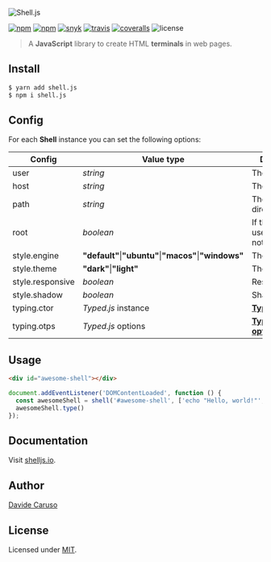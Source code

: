![Shell.js](assets/images/logo.margins.png)
<p align="center">

[![npm](https://img.shields.io/npm/v/shell.js.svg)](https://www.npmjs.com/package/shell.js)
[![npm](https://img.shields.io/npm/dm/shell.js.svg)](https://www.npmjs.com/package/shell.js)
[![snyk](https://snyk.io/test/github/davidecaruso/shell.js/badge.svg)](https://snyk.io/test/github/davidecaruso/shell.js)
[![travis](https://travis-ci.org/davidecaruso/shell.js.svg?branch=master)](https://travis-ci.org/davidecaruso/shell.js)
[![coveralls](https://coveralls.io/repos/github/davidecaruso/shell.js/badge.svg?branch=master)](https://coveralls.io/github/davidecaruso/shell.js?branch=master)
![license](https://img.shields.io/github/license/davidecaruso/shell.js.svg)

</p>

> A **JavaScript** library to create HTML **terminals** in web pages.

## Install
```bash
$ yarn add shell.js
$ npm i shell.js
```

## Config
For each **Shell** instance you can set the following options:

| Config           | Value type                                                          | Description                                                                       | Defaut                                    |
|------------------|---------------------------------------------------------------------|-----------------------------------------------------------------------------------|-------------------------------------------|
| user             | *string*                                                            | The user                                                                          | **"user"**                                |
| host             | *string*                                                            | The host                                                                          | **"host"**                                |
| path             | *string*                                                            | The working directory                                                             | **"~"** &#124; **"C:\Windows\system32\"** |
| root             | *boolean*                                                           | If the current user is `root` or not                                              | *false*                                   |
| style.engine     | **"default"**&#124;**"ubuntu"**&#124;**"macos"**&#124;**"windows"** | The engine                                                                        | **"default"**                             |
| style.theme      | **"dark"**&#124;**"light"**                                         | The theme                                                                         | **"dark"**                                |
| style.responsive | *boolean*                                                           | Responsiveness                                                                    | *true*                                    |
| style.shadow     | *boolean*                                                           | Shadowness                                                                        | *true*                                    |
| typing.ctor      | *Typed.js* instance                                                 | **[Typed.js](https://github.com/mattboldt/typed.js/)**                        | *null*                                    |
| typing.otps      | *Typed.js* options                                                  | **[Typed.js options](https://github.com/mattboldt/typed.js/#customization)**| *undefined*                               |


## Usage
```html
<div id="awesome-shell"></div>
```
```javascript
document.addEventListener('DOMContentLoaded', function () {
  const awesomeShell = shell('#awesome-shell', ['echo "Hello, world!"', 'ls -al']);
  awesomeShell.type()
});
```


## Documentation
Visit [shelljs.io](https://shelljs.io).

## Author
[Davide Caruso](https://about.me/davidecaruso)

## License
Licensed under [MIT](LICENSE).
